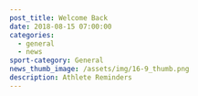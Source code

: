 ```yaml
---
post_title: Welcome Back
date: 2018-08-15 07:00:00
categories:
  - general
  - news
sport-category: General
news_thumb_image: /assets/img/16-9_thumb.png
description: Athlete Reminders
---
```

